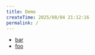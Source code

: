 ```yaml
---
title: Demo
createTime: 2025/08/04 21:12:16
permalink: /
---
```


- [bar](./bar.md)
- [foo](./foo.md)
